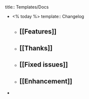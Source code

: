 title:: Templates/Docs

- <% today %>
  template:: Changelog
	- [[Features]]
		-
	- [[Thanks]]
		-
	- [[Fixed issues]]
		-
	- [[Enhancement]]
		-
-